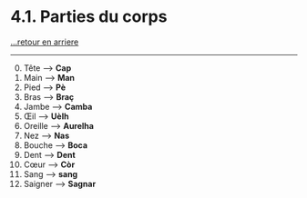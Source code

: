 # 4.1. Parties du corps

[...retour en arriere](../../menu_fiches.md)

--- 

0. Tête  --> **Cap**
1. Main  --> **Man**
2. Pied  --> **Pè**
3. Bras  --> **Braç**
4. Jambe  --> **Camba**
5. Œil  --> **Uèlh**
6. Oreille  --> **Aurelha**
7. Nez  --> **Nas**
8. Bouche  --> **Boca**
9. Dent  --> **Dent**
10. Cœur  --> **Còr**
11. Sang  --> **sang**
12. Saigner --> **Sagnar**

